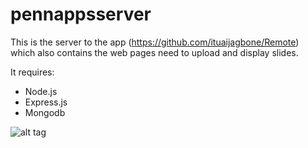 # pennappsserver
This is the server to the app (https://github.com/ituaijagbone/Remote) which also contains the web pages need to upload and display slides.

It requires:
- Node.js
- Express.js
- Mongodb

![alt tag](https://drive.google.com/file/d/0B2p43QM-jriOOFBKc09UOWpuOUE/view?usp=sharing)
